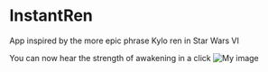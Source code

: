 # InstantRen

App inspired by the more epic phrase Kylo ren in Star Wars VI

You can now hear the strength of awakening in a click
![My image](username.github.com/repository/img/image.jpg)
